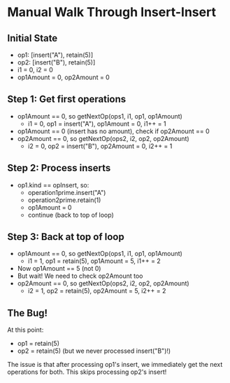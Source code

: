# Manual Walk Through Insert-Insert

## Initial State
- op1: [insert("A"), retain(5)]
- op2: [insert("B"), retain(5)]
- i1 = 0, i2 = 0
- op1Amount = 0, op2Amount = 0

## Step 1: Get first operations
- op1Amount == 0, so getNextOp(ops1, i1, op1, op1Amount)
  - i1 = 0, op1 = insert("A"), op1Amount = 0, i1++ = 1
- op1Amount == 0 (insert has no amount), check if op2Amount == 0
- op2Amount == 0, so getNextOp(ops2, i2, op2, op2Amount)
  - i2 = 0, op2 = insert("B"), op2Amount = 0, i2++ = 1

## Step 2: Process inserts
- op1.kind == opInsert, so:
  - operation1prime.insert("A")
  - operation2prime.retain(1)
  - op1Amount = 0
  - continue (back to top of loop)

## Step 3: Back at top of loop
- op1Amount == 0, so getNextOp(ops1, i1, op1, op1Amount)
  - i1 = 1, op1 = retain(5), op1Amount = 5, i1++ = 2
- Now op1Amount == 5 (not 0)
- But wait! We need to check op2Amount too
- op2Amount == 0, so getNextOp(ops2, i2, op2, op2Amount)  
  - i2 = 1, op2 = retain(5), op2Amount = 5, i2++ = 2

## The Bug!
At this point:
- op1 = retain(5)
- op2 = retain(5) (but we never processed insert("B")!)

The issue is that after processing op1's insert, we immediately get the next operations for both. This skips processing op2's insert!